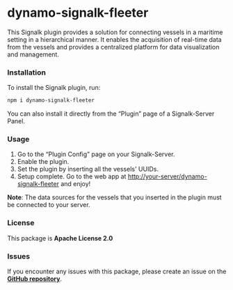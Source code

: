 # dynamo-signalk-fleeter

This Signalk plugin provides a solution for connecting vessels in a maritime setting in a hierarchical manner. It enables the acquisition of real-time data from the vessels and provides a centralized platform for data visualization and management.

### **Installation**

To install the Signalk plugin, run:

```bash
npm i dynamo-signalk-fleeter

```

You can also install it directly from the “Plugin” page of a Signalk-Server Panel.

### **Usage**

1. Go to the “Plugin Config” page on your Signalk-Server.
2. Enable the plugin.
3. Set the plugin by inserting all the vessels' UUIDs.
4. Setup complete. Go to the web app at [http://your-server/dynamo-signalk-fleeter](http://your-server/dynamo-signalk-fleeter) and enjoy!

**Note**: The data sources for the vessels that you inserted in the plugin must be connected to your server.

### **License**

This package is **Apache License 2.0**

### **Issues**

If you encounter any issues with this package, please create an issue on the **[GitHub repository](http://github.com/luciococorullo/dynamo-signalk-fleeter/issues)**.
